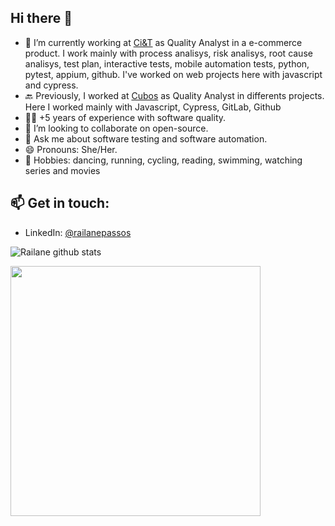 ## Hi there 👋

- 🔭 I’m currently working at [Ci&T](https://ciandt.com/) as Quality Analyst in a e-commerce product. I work mainly with process analisys, risk analisys, root cause analisys, test plan, interactive tests, mobile automation tests, python, pytest, appium, github. I've worked on web projects here with javascript and cypress.
- 🔙 Previously, I worked at [Cubos](http://www.redhat.com/) as Quality Analyst in differents projects. Here I worked mainly with Javascript, Cypress, GitLab, Github
- 👩‍💻 +5 years of experience with software quality.
- 👯 I’m looking to collaborate on open-source.
- 💬 Ask me about software testing and software automation.
- 😄 Pronouns: She/Her.
- 🤘 Hobbies: dancing, running, cycling, reading, swimming, watching series and movies

## 📫 Get in touch:

- LinkedIn: [@railanepassos](https://www.linkedin.com/in/railanepassos/)

![Railane github stats](https://github-readme-stats.vercel.app/api?username=railanepassos&show_icons=true&theme=radical)

<img width="400px" align="left" src="https://github-readme-stats.vercel.app/api/top-langs/?username=railanepassos&hide=html&layout=compact&theme=buefy" />

<!--
**railanepassos/railanepassos** is a ✨ _special_ ✨ repository because its `README.md` (this file) appears on your GitHub profile.

Here are some ideas to get you started:

- 🔭 I’m currently working on ...
- 🌱 I’m currently learning ...
- 👯 I’m looking to collaborate on ...
- 🤔 I’m looking for help with ...
- 💬 Ask me about ...
- 📫 How to reach me: ...
- 😄 Pronouns: ...
- ⚡ Fun fact: ...
-->

